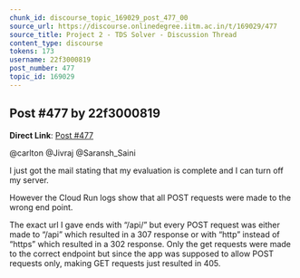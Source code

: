 ```yaml
---
chunk_id: discourse_topic_169029_post_477_00
source_url: https://discourse.onlinedegree.iitm.ac.in/t/169029/477
source_title: Project 2 - TDS Solver - Discussion Thread
content_type: discourse
tokens: 173
username: 22f3000819
post_number: 477
topic_id: 169029
---
```


## Post #477 by 22f3000819

**Direct Link**: [Post #477](https://discourse.onlinedegree.iitm.ac.in/t/169029/477)

@carlton @Jivraj @Saransh_Saini

I just got the mail stating that my evaluation is complete and I can turn off my server.

However the Cloud Run logs show that all POST requests were made to the wrong end point.

The exact url I gave ends with “/api/” but every POST request was either made to “/api” which resulted in a 307 response or with “http” instead of “https” which resulted in a 302 response. Only the get requests were made to the correct endpoint but since the app was supposed to allow POST requests only, making GET requests just resulted in 405.

